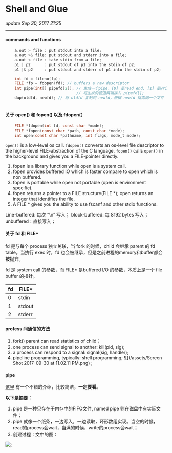 # Shell and Glue
_update Sep 30, 2017  21:25_

---
#### commands and functions
```c
    a.out > file : put stdout into a file;
    a.out >& file: put stdout and stderr into a file;
    a.out < file : take stdin from a file;
    p1 | p2      : put stdout of p1 into the stdin of p2;
    p1 |& p2     : put stdout and stderr of p1 into the stdin of p2;

    int fd = fileno(fp);
    FILE *fp = fdopen(fd); // buffers a raw descriptor
    int pipe(int[] pipefd[2]); // 生成一个pipe，[0] 是read end, [1] 是write end, 相当于
                               // 将生成的管道两端存入 pipefd[]; 
    dup(oldfd, newfd); // 将 oldfd 复制到 newfd，使得 newfd 指向同一个文件
    
```

#### 关于 open() 和 fopen() 以及 fdopen(）
```c
    FILE *fdopen(int fd, const char *mode);
    FILE *fopen(const char *path, const char *mode);
    int open(const char *pathname, int flags, mode_t mode);
```

`open()` is a low-level os call. `fdopen()` converts an os-level file descriptor to the higher-level FILE-abstraction of the C language. `fopen()` calls `open()` in the background and gives you a FILE-pointer directly.

1) fopen is a library function while open is a system call.
2) fopen provides buffered IO which is faster compare to open which is non buffered.
3) fopen is portable while open not portable (open is environment specific).
4) fopen returns a pointer to a FILE structure(FILE *); open returns an integer that identifies the file.
5) A FILE * gives you the ability to use fscanf and other stdio functions.

Line-buffered: 每次 “\n” 写入；
block-buffered: 每 8192 bytes 写入；
unbuffered：直接写入；

#### 关于 fd 和 FILE*
fd 是与每个 process 独立关联，当 fork 的时候，child 会继承 parent 的 fd table。当执行 exec 时，fd 也会被继承，但是之前进程的memory和buffer都会被抛弃。

fd 是 system call 的参数，而 FILE* 是buffered I/O 的参数，本质上是一个 file buffer 的指针。

|fd   | FILE*  | 
| --- | ------ |
|0    | stdin  |
|1    | stdout |
|2    | stderr |

#### profess 间通信的方法
1.  fork() parent can read statistics of child；
2.  one process can send signal to another: kill(pid, sig);
3.  a process can respond to a signal: signal(sig, handler);
4.  pipeline programming, typically: shell programming;
![](/assets/Screen Shot 2017-09-30 at 11.02.11 PM.png) ;

#### pipe
[这里](https://segmentfault.com/a/1190000009528245) 有一个不错的介绍，比较简洁，**一定要看**。

**以下是摘要：**  

1.  pipe 是一种只存在于内存中的FIFO文件, named pipe 则在磁盘中有实际文件；
2.  pipe 就像一个纸条，一边写入，一边读取，环形数组实现。当空的时候，read的process会wait，当满的时候，write的process会wait；
3.  创建过程：文中的图：  

![](https://sfault-image.b0.upaiyun.com/169/623/1696232898-59241c2eb4c67);














